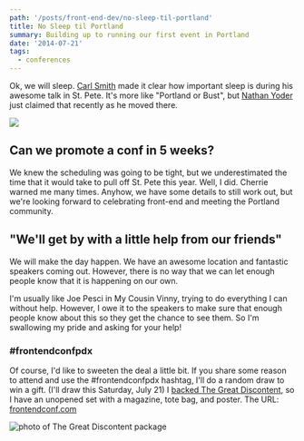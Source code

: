 ```yaml
---
path: '/posts/front-end-dev/no-sleep-til-portland'
title: No Sleep til Portland
summary: Building up to running our first event in Portland
date: '2014-07-21'
tags:
  - conferences
---
```


Ok, we will sleep. [Carl Smith](http://twitter.com/carlsmith) made it clear how important sleep is during his awesome talk in St. Pete. It's more like "Portland or Bust", but [Nathan Yoder](http://twitter.com/nathanyoder) just claimed that recently as he moved there.

![](/assets/images/posts/conferences/no-sleep-til-portland/portland-or-bust.png)

## Can we promote a conf in 5 weeks?

We knew the scheduling was going to be tight, but we underestimated the time that it would take to pull off St. Pete this year. Well, I did. Cherrie warned me many times. Anyhow, we have some details to still work out, but we're looking forward to celebrating front-end and meeting the Portland community.

## "We'll get by with a little help from our friends"

We will make the day happen. We have an awesome location and fantastic speakers coming out. However, there is no way that we can let enough people know that it is happening on our own.

I'm usually like Joe Pesci in My Cousin Vinny, trying to do everything I can without help. However, I owe it to the speakers to make sure that enough people know about this so they get the chance to see them. So I'm swallowing my pride and asking for your help!

### #frontendconfpdx

Of course, I'd like to sweeten the deal a little bit. If you share some reason to attend and use the #frontendconfpdx hashtag, I'll do a random draw to win a gift. (I'll draw this Saturday, July 21) I [backed The Great Discontent](https://www.kickstarter.com/projects/essmaker/the-great-discontent-magazine-issue-1), so I have an unopened set with a magazine, tote bag, and poster. The URL: [frontendconf.com](http://frontendconf.com)

![photo of The Great Discontent package](/assets/images/posts/conferences/no-sleep-til-portland/tgd.jpg)